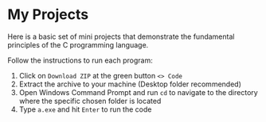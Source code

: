 # My Projects

Here is a basic set of mini projects that demonstrate the fundamental principles of the C programming language.

Follow the instructions to run each program:

1.   Click on `Download ZIP` at the green button `<> Code`
2.   Extract the archive to your machine (Desktop folder recommended)
3.   Open Windows Command Prompt and run `cd` to navigate to the directory where the specific chosen folder is located
4.   Type `a.exe` and hit `Enter` to run the code    
